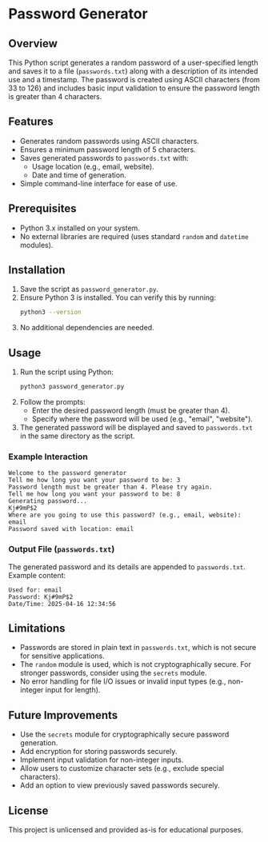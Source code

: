 # Password Generator

## Overview
This Python script generates a random password of a user-specified length and saves it to a file (`passwords.txt`) along with a description of its intended use and a timestamp. The password is created using ASCII characters (from 33 to 126) and includes basic input validation to ensure the password length is greater than 4 characters.

## Features
- Generates random passwords using ASCII characters.
- Ensures a minimum password length of 5 characters.
- Saves generated passwords to `passwords.txt` with:
  - Usage location (e.g., email, website).
  - Date and time of generation.
- Simple command-line interface for ease of use.

## Prerequisites
- Python 3.x installed on your system.
- No external libraries are required (uses standard `random` and `datetime` modules).

## Installation
1. Save the script as `password_generator.py`.
2. Ensure Python 3 is installed. You can verify this by running:
   ```bash
   python3 --version
   ```
3. No additional dependencies are needed.

## Usage
1. Run the script using Python:
   ```bash
   python3 password_generator.py
   ```
2. Follow the prompts:
   - Enter the desired password length (must be greater than 4).
   - Specify where the password will be used (e.g., "email", "website").
3. The generated password will be displayed and saved to `passwords.txt` in the same directory as the script.

### Example Interaction
```
Welcome to the password generator
Tell me how long you want your password to be: 3
Password length must be greater than 4. Please try again.
Tell me how long you want your password to be: 8
Generating password...
Kj#9mP$2
Where are you going to use this password? (e.g., email, website): email
Password saved with location: email
```

### Output File (`passwords.txt`)
The generated password and its details are appended to `passwords.txt`. Example content:
```
Used for: email
Password: Kj#9mP$2
Date/Time: 2025-04-16 12:34:56
```

## Limitations
- Passwords are stored in plain text in `passwords.txt`, which is not secure for sensitive applications.
- The `random` module is used, which is not cryptographically secure. For stronger passwords, consider using the `secrets` module.
- No error handling for file I/O issues or invalid input types (e.g., non-integer input for length).

## Future Improvements
- Use the `secrets` module for cryptographically secure password generation.
- Add encryption for storing passwords securely.
- Implement input validation for non-integer inputs.
- Allow users to customize character sets (e.g., exclude special characters).
- Add an option to view previously saved passwords securely.

## License
This project is unlicensed and provided as-is for educational purposes.